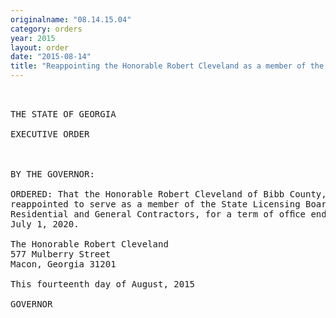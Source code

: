 ```yaml
---
originalname: "08.14.15.04"
category: orders
year: 2015
layout: order
date: "2015-08-14"
title: "Reappointing the Honorable Robert Cleveland as a member of the State Licensing Board for Residential and General Contractors"
---
```

<pre>
 

THE STATE OF GEORGIA

EXECUTIVE ORDER

 

BY THE GOVERNOR:

ORDERED: That the Honorable Robert Cleveland of Bibb County, Georgia, is
reappointed to serve as a member of the State Licensing Board for
Residential and General Contractors, for a term of ofﬁce ending
July 1, 2020.

The Honorable Robert Cleveland
577 Mulberry Street
Macon, Georgia 31201

This fourteenth day of August, 2015

GOVERNOR

</pre>
